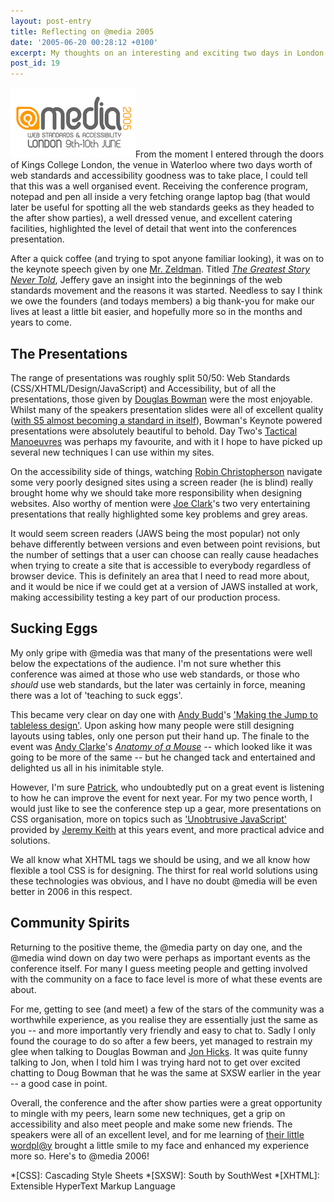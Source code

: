 ```yaml
---
layout: post-entry
title: Reflecting on @media 2005
date: '2005-06-20 00:28:12 +0100'
excerpt: My thoughts on an interesting and exciting two days in London.
post_id: 19
---
```

<img class="right" src="/assets/2005/06/atmedia_2005.png" alt="@media2005 logo"/>From the moment I entered through the doors of Kings College London, the venue in Waterloo where two days worth of web standards and accessibility goodness was to take place, I could tell that this was a well organised event.  Receiving the conference program, notepad and pen all inside a very fetching orange laptop bag (that would later be useful for spotting all the web standards geeks as they headed to the after show parties), a well dressed venue, and excellent catering facilities, highlighted the level of detail that went into the conferences presentation.

After a quick coffee (and trying to spot anyone familiar looking), it was on to the keynote speech given by one [Mr. Zeldman][1]. Titled [<cite>The Greatest Story Never Told</cite>][2], Jeffery gave an insight into the beginnings of the web standards movement and the reasons it was started. Needless to say I think we owe the founders (and todays members) a big thank-you for make our lives at least a little bit easier, and hopefully more so in the months and years to come.

[1]: http://www.zeldman.com/
[2]: http://www.happycog.com/clients/atmedia05/

<!--more-->

## The Presentations
The range of presentations was roughly split 50/50: Web Standards (CSS/XHTML/Design/JavaScript) and Accessibility, but of all the presentations, those given by [Douglas Bowman][3] were the most enjoyable. Whilst many of the speakers presentation slides were all of excellent quality ([with S5 almost becoming a standard in itself][4]), Bowman's Keynote powered presentations were absolutely beautiful to behold. Day Two's [Tactical Manoeuvres][5] was perhaps my favourite, and with it I hope to have picked up several new techniques I can use within my sites.

On the accessibility side of things, watching [Robin Christopherson][6] navigate some very poorly designed sites using a screen reader (he is blind) really brought home why we should take more responsibility when designing websites. Also worthy of mention were [Joe Clark][7]'s two very entertaining presentations that really highlighted some key problems and grey areas.

It would seem screen readers (JAWS being the most popular) not only behave differently between versions and even between point revisions, but the number of settings that a user can choose can really cause headaches when trying to create a site that is accessible to everybody regardless of browser device. This is definitely an area that I need to read more about, and it would be nice if we could get at a version of JAWS installed at work, making accessibility testing a key part of our production process.

## Sucking Eggs
My only gripe with @media was that many of the presentations were well below the expectations of the audience. I'm not sure whether this conference was aimed at those who use web standards, or those who *should* use web standards, but the later was certainly in force, meaning there was a lot of 'teaching to suck eggs'.

This became very clear on day one with [Andy Budd][8]'s ['Making the Jump to tableless design'][9]. Upon asking how many people were still designing layouts using tables, only one person put their hand up. The finale to the event was [Andy Clarke][10]'s <cite>[Anatomy of a Mouse][11]</cite> -- which looked like it was going to be more of the same -- but he changed tack and entertained and delighted us all in his inimitable style.

However, I'm sure [Patrick][12], who undoubtedly put on a great event is listening to how he can improve the event for next year. For my two pence worth, I would just like to see the conference step up a gear, more presentations on CSS organisation, more on topics such as ['Unobtrusive JavaScript'][13] provided by [Jeremy Keith][14] at this years event, and more practical advice and solutions.

We all know what XHTML tags we should be using, and we all know how flexible a tool CSS is for designing. The thirst for real world solutions using these technologies was obvious, and I have no doubt @media will be even better in 2006 in this respect.

## Community Spirits
Returning to the positive theme, the @media party on day one, and the @media wind down on day two were perhaps as important events as the conference itself. For many I guess meeting people and getting involved with the community on a face to face level is more of what these events are about.

For me, getting to see (and meet) a few of the stars of the community was a worthwhile experience, as you realise they are essentially just the same as you -- and more importantly very friendly and easy to chat to. Sadly I only found the courage to do so after a few beers, yet managed to restrain my glee when talking to Douglas Bowman and [Jon Hicks][15]. It was quite funny talking to Jon, when I told him I was trying hard not to get over excited chatting to Doug Bowman that he was the same at SXSW earlier in the year -- a good case in point.

Overall, the conference and the after show parties were a great opportunity to mingle with my peers, learn some new techniques, get a grip on accessibility and also meet people and make some new friends. The speakers were all of an excellent level, and for me learning of [their little wordpl@y][16] brought a little smile to my face and enhanced my experience more so. Here's to @media 2006!

[3]: http://www.stopdesign.com/
[4]: http://www.meyerweb.com/eric/tools/s5/
[5]: http://www.stopdesign.com/present/2005/atmedia/tactical.pdf
[6]: http://www.abilitynet.org.uk/
[7]: http://www.joeclark.org/
[8]: http://www.andybudd.com/
[9]: http://www.andybudd.com/@media2005/
[10]: http://www.stuffandnonsense.co.uk/
[11]: http://www.malarkey.co.uk/Download.aspx?id=9
[12]: http://www.vivabit.co.uk
[13]: http://adactio.com/atmedia2005/
[14]: http://adactio.com/
[15]: http://www.hicksdesign.co.uk/
[16]: http://www.molly.com/2005/06/11/the-passion-of-atmedia-2005/

*[CSS]: Cascading Style Sheets
*[SXSW]: South by SouthWest
*[XHTML]: Extensible HyperText Markup Language